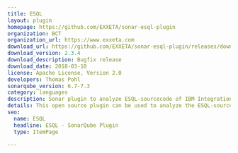 ```yaml
---
title: ESQL
layout: plugin
homepage: https://github.com/EXXETA/sonar-esql-plugin
organization: BCT
organization_url: https://www.exxeta.com
download_url: https://github.com/EXXETA/sonar-esql-plugin/releases/download/2.3.4/esql-plugin-2.3.4.jar
download_version: 2.3.4
download_description: Bugfix release
download_date: 2018-03-10
license: Apache License, Version 2.0
developers: Thomas Pohl
sonarqube_version: 6.7-7.3
category: languages
description: Sonar plugin to analyze ESQL-sourcecode of IBM Integration Bus projects.
details: This open source plugin can be used to analyze the ESQL-sourcecode of IBM Websphere Message Broker / IBM Integration Bus projects.
seo: 
  name: ESQL
  headline: ESQL - SonarQube Plugin
  type: ItemPage

---
```

